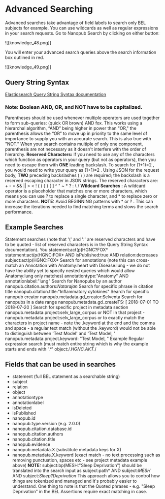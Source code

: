 # Advanced Searching

Advanced searches take advantage of field labels to search only BEL subjects for example. You can use wildcards as well as regular expressions in your search requests.
Go to Nanopub Search by clicking on either button:

![[knowledge_48.png]]

   You will enter your advanced search queries above the search information box outlined in red.

![[knowledge_49.png]]

  ##  Query String Syntax
[Elasticsearch Query String Syntax documentation](https://www.elastic.co/guide/en/elasticsearch/reference/current/query-dsl-query-string-query.html#query-string-syntax)
###  Note: Boolean AND, OR, and NOT have to be capitalized.
Parentheses should be used whenever multiple operators are used together to form sub-queries: (quick OR brown) AND fox.
This works using a hierarchal algorithm, “AND” being higher in power than "OR," the parenthesis allows the “OR” to move up in priority to the same level of importance to supply you with an accurate search. This is also true with "NOT."  When your search contains multiple of only one component, parenthesis are not necessary as it doesn't interfere with the order of hierarchy.
**Reserved Characters:**  If you need to use any of the characters which function as operators in your query (but not as operators), then you need to escape them with  **ONE**  leading backslash. To search for  (1+1)=2  , you would need to write your query as  \(1\+1\)\=2  . Using JSON for the request body,  **TWO**  preceding backslashes (  \\  ) are required; the backslash is a reserved escaping character in JSON strings.
The reserved characters are:  + - = && || > < ! ( ) { } [ ] ^ " ~ * ? : \ /
**Wildcard Searches**  : A wildcard operator is a placeholder that matches one or more characters, which means you can use  ?  to replace a single character, and  *  to replace zero or more characters.
**NOTE:**  Avoid BEGINNING patterns with  *  or  ?  . This can increase the iterations needed to find matching terms and slows the search performance.
##  Example Searches
Statement searches (note that '(' and ':' are reserved characters and have to be quoted - list of reserved characters is in the Query String Syntax documentation). You
statement:act\(p\(HGNC?FOX*
statement:act\(p\(HGNC\:FOX* AND isPublished:true AND relation:decreases
subject:act\(p\(HGNC\:FOX*   Search for annotations (note this can cross-match an Annotation with Anatomy:heart with Disease:lung - we do not have the ability yet to specify nested queries which would allow Anatomy:lung only matches)
annotationtype:"Anatomy" AND annotationlabel:"lung"
Search for Nanopubs by an author
nanopub.citation.authors:*Natarajan*  Search for specific phrase in citation title
nanopub.citation.title:"Inflammatory cytokines"  Search for specific nanopub creator
nanopub.metadata.gd\_creator:Selventa  Search for nanopubs in a date range
nanopub.metadata.gd\_createTS: [ 2018-07-01 TO 2018-07-20 ]
Search for specific project in metadata section
nanopub.metadata.project:selv\_large\_corpus
or NOT in that project
-nanopub.metadata.project:selv\_large\_corpus
or to exactly match the characters in project name - note the .keyword at the end and the comma and space - a regular text match (without the .keyword) would not be able to distinguish between 'Test Model' and 'Test Model, '
nanopub.metadata.project.keyword: "Test Model, "  Example Regular expression search (must match entire string which is why the example starts and ends with '.*'
object:/.*HGNC.AKT.*/
##  Fields that can be used in searches
*  statement (full BEL statement as a searchable string)
*  subject
*  relation
*  object
*  annotationtype
*  annotationlabel
*  isDeleted
*  isPublished
*  nanopub.id
*  nanopub.type.version (e.g. 2.0.0)
*  nanopub.citation.database.id
*  nanopub.citation.authors
*  nanopub.citation.title
*  nanopub.evidence
*  nanopub.metadata.X (substitute metadata keys for X)
*  nanopub.metadata.X.keyword (exact match - no text processing such as removing punctuation, spaces etc - see project metadata example above)
**NOTE:**  subject:bp\(MESH\:"Sleep Deprivation"\) should be translated into the search input as subject:path* AND subject:*MESH* AND subject:*Sleep?Deprivation*
This approach allows you to control how things are tokenized and managed and it's probably easier to understand. One thing to note is that the Quoted phrases - e.g. "Sleep Deprivation" in the BEL Assertions require exact matching in case.
